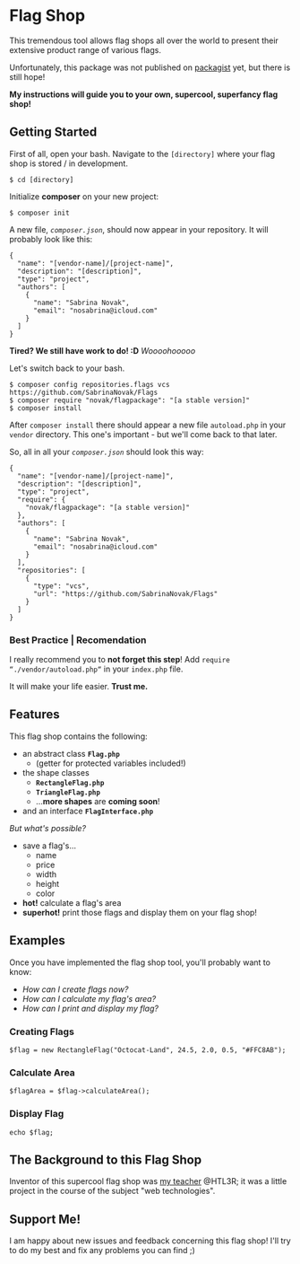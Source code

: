 # Flag Shop

This tremendous tool allows flag shops all over the world to present their extensive product range of various flags. 

Unfortunately, this package was not published on [packagist](https://packagist.org/) yet, but there is still hope!

**My instructions will guide you to your own, supercool, superfancy flag shop!**

## Getting Started
First of all, open your bash.
Navigate to the `[directory]` where your flag shop is stored / in development.
```
$ cd [directory]
```
Initialize **composer** on your new project:
```
$ composer init
```
A new file, _`composer.json`_, should now appear in your repository. It will probably look like this: 
```
{
  "name": "[vendor-name]/[project-name]",
  "description": "[description]",
  "type": "project",
  "authors": [
    {
      "name": "Sabrina Novak",
      "email": "nosabrina@icloud.com"
    }
  ]
}
```
**Tired? We still have work to do! :D**
_Woooohooooo_

Let's switch back to your bash. 
```
$ composer config repositories.flags vcs https://github.com/SabrinaNovak/Flags
$ composer require "novak/flagpackage": "[a stable version]"
$ composer install
```
After `composer install` there should appear a new file `autoload.php` in your `vendor` directory. This one's important - but we'll come back to that later. 

So, all in all your _`composer.json`_ should look this way: 
```
{
  "name": "[vendor-name]/[project-name]",
  "description": "[description]",
  "type": "project",
  "require": {
    "novak/flagpackage": "[a stable version]"
  },
  "authors": [
    {
      "name": "Sabrina Novak",
      "email": "nosabrina@icloud.com"
    }
  ],
  "repositories": [
    {
      "type": "vcs",
      "url": "https://github.com/SabrinaNovak/Flags"
    }
  ]
}
```


### Best Practice | Recomendation
I really recommend you to **not forget this step**! 
Add `require “./vendor/autoload.php“` in your `index.php` file.

It will make your life easier. **Trust me.**

## Features
This flag shop contains the following: 

* an abstract class **`Flag.php`**
  * (getter for protected variables included!)
* the shape classes
   * **`RectangleFlag.php`** 
    * **`TriangleFlag.php`**
  * …**more shapes** are **coming soon**!
* and an interface **`FlagInterface.php`** 
 
 
 _But what's possible?_
 
 * save a flag's…
   * name
   * price
   * width
   * height
   * color
* **hot!** calculate a flag's area 
* **superhot!** print those flags and display them on your flag shop!

## Examples
Once you have implemented the flag shop tool, you'll probably want to know: 
* _How can I create flags now?_
* _How can I calculate my flag's area?_
* _How can I print and display my flag?_

### Creating Flags
```
$flag = new RectangleFlag("Octocat-Land", 24.5, 2.0, 0.5, "#FFC8AB");
```

### Calculate Area
```
$flagArea = $flag->calculateArea();
```

### Display Flag
```
echo $flag;
```

## The Background to this Flag Shop
Inventor of this supercool flag shop was [my teacher](https://github.com/Weissheiten/PHPGrundlagenMitschrift) @HTL3R; it was a little project in the course of the subject "web technologies".

## Support Me!
I am happy about new issues and feedback concerning this flag shop! I'll try to do my best and fix any problems you can find ;)
